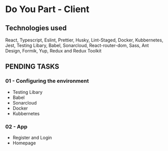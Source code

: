 # Do You Part - Client

## Technologies used

React, Typescript, Eslint, Prettier, Husky, Lint-Staged, Docker, Kubbernetes, Jest, Testing Libary, Babel, Sonarcloud, React-router-dom, Sass, Ant Design, Formik, Yup, Redux and Redux Toolkit

## PENDING TASKS

### 01 - Configuring the environment

- Testing Libary
- Babel
- Sonarcloud
- Docker
- Kubbernetes

### 02 - App

- Register and Login 
- Homepage